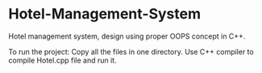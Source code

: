 # Hotel-Management-System
Hotel management system, design using proper OOPS concept in C++.

To run the project:
Copy all the files in one directory.
Use C++ compiler to compile Hotel.cpp file and run it. 
